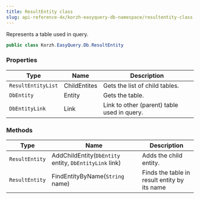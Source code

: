 ```yaml
---
title: ResultEntity class
slug: api-reference-4x/korzh-easyquery-db-namespace/resultentity-class
---
```


Represents a table used in query.
```csharp
public class Korzh.EasyQuery.Db.ResultEntity

```

### Properties

| Type | Name | Description | 
| --- | --- | --- | 
| `ResultEntityList` | ChildEntites | Gets the list of child tables. | 
| `DbEntity` | Entity | Gets the table. | 
| `DbEntityLink` | Link | Link to other (parent) table used in query. | 


### Methods

| Type | Name | Description | 
| --- | --- | --- | 
| `ResultEntity` | AddChildEntity(`DbEntity` entity, `DbEntityLink` link) | Adds the child entity. | 
| `ResultEntity` | FindEntityByName(`String` name) | Finds the table in result entity by its name |